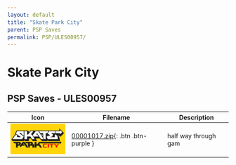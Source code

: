 ```yaml
---
layout: default
title: "Skate Park City"
parent: PSP Saves
permalink: PSP/ULES00957/
---
```

# Skate Park City

## PSP Saves - ULES00957

| Icon | Filename | Description |
|------|----------|-------------|
| ![Skate Park City](ICON0.PNG) | [00001017.zip](00001017.zip){: .btn .btn-purple } | half way through gam |
